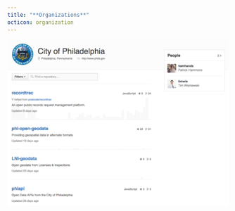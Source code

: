 ```yaml
---
title: "**Organizations**"
octicon: organization
---
```


![City of Philadelphia](images/philly.png)
